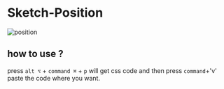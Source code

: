 # Sketch-Position

![position](https://cloud.githubusercontent.com/assets/8079787/14456341/0263c718-00d7-11e6-81c2-32c378a2c84d.gif)

## how to use ?

press `alt ⌥` + `command ⌘` + `p`
will get css code 
and then press `command`+'v'
paste the code where you want.

